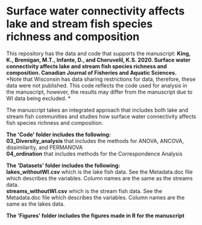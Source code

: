 # Surface water connectivity affects lake and stream fish species richness and composition 

This repository has the data and code that supports the manuscript: **King, K., Bremigan, M.T., Infante, D., and Cheruvelil, K.S. 2020. Surface water connectivity affects lake and stream fish species richness and composition. Canadian Journal of Fisheries and Aquatic Sciences.**  
*Note that Wisconsin has data sharing restrictions for data, therefore, these data were not published. This code reflects the code used for analysis in the manuscript, however, the results may differ from the manuscript due to WI data being excluded. *

The manuscript takes an integrated approach that includes both lake and stream fish communities and studies how surface water connectivity affects fish species richness and composition. 


**The 'Code' folder includes the following:** \
**03_Diversity_analysis** that includes the methods for ANOVA, ANCOVA, dissimilarity, and PERMANOVA \
**04_ordination** that includes methods for the Correspondence Analysis

**The 'Datasets' folder includes the following:** \
**lakes_withoutWI.csv** which is the lake fish data. See the Metadata.doc file which describes the variables. Column names are the same as the streams data. \
**streams_withoutWI.csv** which is the stream fish data. See the Metadata.doc file which describes the variables. Column names are the same as the lakes data. 

**The 'Figures' folder includes the figures made in R for the manuscript**

